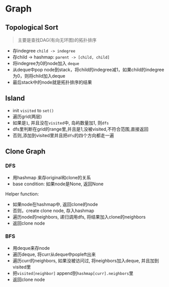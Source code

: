 # Graph

## Topological Sort

> 主要是查找DAG(有向无环图)的拓扑排序
- 存indegree `child -> indegree`
- 存child -> hashmap: `parent -> [child, child]`
- 将indegree为0的node加入 `deque`
- 从deque中pop node到stack，将child的indegree减1，如果child的indegree为0，则将child加入deque
- 最后stack中的node就是拓扑排序的结果

## Island

- init `visited` to `set()`
- 遍历grid(两层)
- 如果是`1`, 并且没在`visited`中, 岛屿数量加1, 则`dfs`
- dfs里判断在grid的range里,并且是1,没被visited,不符合范围,直接返回
- 否则,添加到visited里并且把`dfs`的四个方向都走一遍

## Clone Graph

### DFS

- 用hashmap 来存original和clone的关系
- base condition: 如果node是None, 返回None

Helper function:
- 如果node在hashmap中, 返回clone的node
- 否则，create clone node, 存入hashmap
- 遍历node的neighbors, 递归调用dfs, 将结果加入clone的neighbors
- 返回clone node

### BFS
- 用deque来存node
- 遍历deque, 将curr从deque中popleft出来
- 遍历curr的neighbors, 如果没被访问过, 将neighbors加入deque, 并且加到visited里
- 把`visited[neighbor]` append到`hashmap[curr].neighbors`里
- 返回clone node
